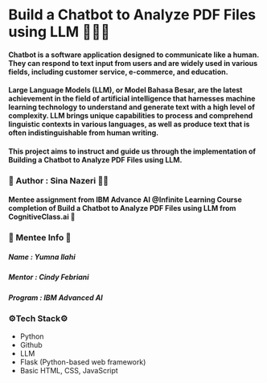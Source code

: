 # Build a Chatbot to Analyze PDF Files using LLM 🤗🤗🤗
#### Chatbot is a software application designed to communicate like a human. They can respond to text input from users and are widely used in various fields, including customer service, e-commerce, and education.
#### Large Language Models (LLM), or Model Bahasa Besar, are the latest achievement in the field of artificial intelligence that harnesses machine learning technology to understand and generate text with a high level of complexity. LLM brings unique capabilities to process and comprehend linguistic contexts in various languages, as well as produce text that is often indistinguishable from human writing.
#### This project aims to instruct and guide us through the implementation of Building a Chatbot to Analyze PDF Files using LLM.

### 📝 Author  : Sina Nazeri ✍🏻

#### Mentee assignment from IBM Advance AI @Infinite Learning Course completion of Build a Chatbot to Analyze PDF Files using LLM from CognitiveClass.ai 🤖

### 🌸 Mentee Info 🌸
##### Name      : Yumna Ilahi
##### Mentor    : Cindy Febriani
##### Program   : IBM Advanced AI 
### ⚙️Tech Stack⚙️
- Python
- Github
- LLM
- Flask (Python-based web framework)
- Basic HTML, CSS, JavaScript
